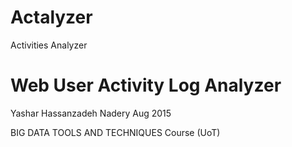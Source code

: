 # Actalyzer 
Activities Analyzer
# Web User Activity Log Analyzer

Yashar Hassanzadeh Nadery
Aug 2015

BIG DATA TOOLS AND TECHNIQUES Course (UoT)

